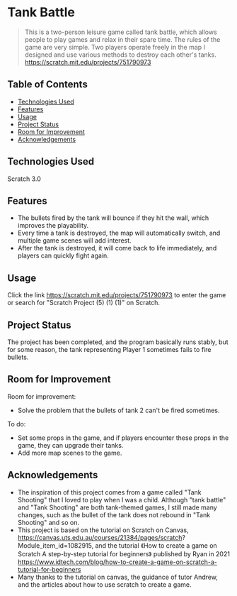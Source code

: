 # Tank Battle
>This is a two-person leisure game called tank battle, which allows people to play games and relax in their spare time. The rules of the game are very simple. Two players operate freely in the map I designed and use various methods to destroy each other's tanks.
>https://scratch.mit.edu/projects/751790973
## Table of Contents
* [Technologies Used](#technologies-used)
* [Features](#features)
* [Usage](#usage)
* [Project Status](#project-status)
* [Room for Improvement](#room-for-improvement)
* [Acknowledgements](#acknowledgements)
<!-- * [License](#license) -->
## Technologies Used
Scratch 3.0
## Features
- The bullets fired by the tank will bounce if they hit the wall, which improves the playability.
- Every time a tank is destroyed, the map will automatically switch, and multiple game scenes will add interest.
- After the tank is destroyed, it will come back to life immediately, and players can quickly fight again.
## Usage
Click the link https://scratch.mit.edu/projects/751790973 to enter the game or search for "Scratch Project (5) (1) (1)" on Scratch.
## Project Status
The project has been completed, and the program basically runs stably, but for some reason, the tank representing Player 1 sometimes fails to fire bullets.
## Room for Improvement
Room for improvement:
- Solve the problem that the bullets of tank 2 can't be fired sometimes.

To do:
- Set some props in the game, and if players encounter these props in the game, they can upgrade their tanks.
- Add more map scenes to the game.
## Acknowledgements
- The inspiration of this project comes from a game called "Tank Shooting" that I loved to play when I was a child. Although "tank battle" and "Tank Shooting" are both tank-themed games, I still made many changes, such as the bullet of the tank does not rebound in "Tank Shooting" and so on.
- This project is based on the tutorial on Scratch on Canvas, https://canvas.uts.edu.au/courses/21384/pages/scratch? Module_item_id=1082915, and the tutorial 《How to create a game on Scratch A step-by-step tutorial for beginners》 published by Ryan in 2021
https://www.idtech.com/blog/how-to-create-a-game-on-scratch-a-tutorial-for-beginners
- Many thanks to the tutorial on canvas, the guidance of tutor Andrew, and the articles about how to use scratch to create a game.
